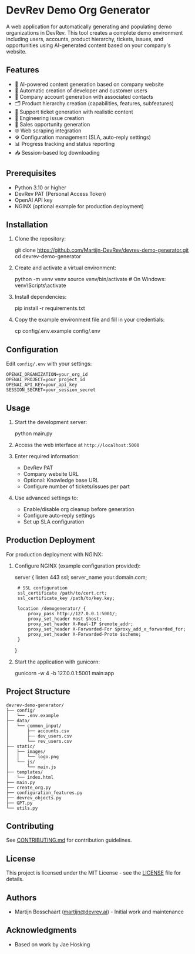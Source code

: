 # DevRev Demo Org Generator

A web application for automatically generating and populating demo organizations in DevRev. This tool creates a complete demo environment including users, accounts, product hierarchy, tickets, issues, and opportunities using AI-generated content based on your company's website.

## Features

- 🤖 AI-powered content generation based on company website
- 👥 Automatic creation of developer and customer users
- 🏢 Company account generation with associated contacts
- 🗂️ Product hierarchy creation (capabilities, features, subfeatures)
- 🎫 Support ticket generation with realistic content
- 🐛 Engineering issue creation
- 💼 Sales opportunity generation
- 🌐 Web scraping integration
- ⚙️ Configuration management (SLA, auto-reply settings)
- 📊 Progress tracking and status reporting
- 📥 Session-based log downloading

## Prerequisites

- Python 3.10 or higher
- DevRev PAT (Personal Access Token)
- OpenAI API key
- NGINX (optional example for production deployment)

## Installation

1. Clone the repository:

    git clone https://github.com/Martijn-DevRev/devrev-demo-generator.git
    cd devrev-demo-generator

2. Create and activate a virtual environment:

    python -m venv venv
    source venv/bin/activate  # On Windows: venv\Scripts\activate

3. Install dependencies:

    pip install -r requirements.txt

4. Copy the example environment file and fill in your credentials:

    cp config/.env.example config/.env

## Configuration

Edit `config/.env` with your settings:

    OPENAI_ORGANIZATION=your_org_id
    OPENAI_PROJECT=your_project_id
    OPENAI_API_KEY=your_api_key
    SESSION_SECRET=your_session_secret

## Usage

1. Start the development server:

    python main.py

2. Access the web interface at `http://localhost:5000`

3. Enter required information:
   - DevRev PAT
   - Company website URL
   - Optional: Knowledge base URL
   - Configure number of tickets/issues per part

4. Use advanced settings to:
   - Enable/disable org cleanup before generation
   - Configure auto-reply settings
   - Set up SLA configuration

## Production Deployment

For production deployment with NGINX:

1. Configure NGINX (example configuration provided):

    server {
        listen 443 ssl;
        server_name your.domain.com;

        # SSL configuration
        ssl_certificate /path/to/cert.crt;
        ssl_certificate_key /path/to/key.key;

        location /demogenerator/ {
            proxy_pass http://127.0.0.1:5001/;
            proxy_set_header Host $host;
            proxy_set_header X-Real-IP $remote_addr;
            proxy_set_header X-Forwarded-For $proxy_add_x_forwarded_for;
            proxy_set_header X-Forwarded-Proto $scheme;
        }
    }

2. Start the application with gunicorn:

    gunicorn -w 4 -b 127.0.0.1:5001 main:app

## Project Structure

    devrev-demo-generator/
    ├── config/
    │   └── .env.example
    ├── data/
    │   └── common_input/
    │       ├── accounts.csv
    │       ├── dev_users.csv
    │       └── rev_users.csv
    ├── static/
    │   ├── images/
    │   │   └── logo.png
    │   └── js/
    │       └── main.js
    ├── templates/
    │   └── index.html
    ├── main.py
    ├── create_org.py
    ├── configuration_features.py
    ├── devrev_objects.py
    ├── GPT.py
    └── utils.py

## Contributing

See [CONTRIBUTING.md](CONTRIBUTING.md) for contribution guidelines.

## License

This project is licensed under the MIT License - see the [LICENSE](LICENSE) file for details.

## Authors

- Martijn Bosschaart (martijn@devrev.ai) - Initial work and maintenance

## Acknowledgments

- Based on work by Jae Hosking
